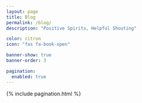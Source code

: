 ```yaml
---
layout: page
title: Blog
permalink: /blog/
description: "Positive Spirits, Helpful Shouting"

color: citron
icon: "fas fa-book-open"

banner-show: true
banner-order: 3

pagination:
  enabled: true
---
```


{% include pagination.html %}

